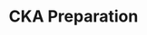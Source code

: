 ---
title: "CKA Preparation "
description: "This learning path prepares you for the Certified Kubernetes Administrator (CKA) exam, covering essential topics such as cluster architecture, installation, configuration, and troubleshooting."
themeColor: "#3C494F"
cardImage: "/images/learning-path/kubernetes-icon.svg"
courses: 9
weight: 8
---
